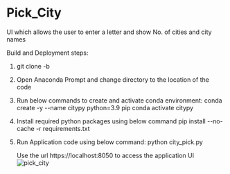 # Pick_City
UI which allows the user to enter a letter and show No. of cities and city names

Build and Deployment steps:

1. git clone -b <GIT-URL>
2. Open Anaconda Prompt and change directory to the location of the code
3. Run below commands to create and activate conda environment:
conda create -y --name citypy python=3.9 pip
conda activate citypy
4. Install required python packages using below command
pip install --no-cache -r requirements.txt
5. Run Application code using below command:
python city_pick.py

   Use the url https://localhost:8050 to access the application UI
![pick_city](https://user-images.githubusercontent.com/48194838/128336753-8a094625-d5c9-4550-985b-c15ba7752f82.PNG)
